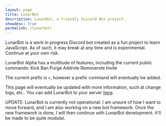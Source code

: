 ```yaml
---
layout: page
title: LunarBot
description: LunarBot, a friendly Discord Bot project.
showdesc: true
permalink: /lunarbot/
---
```


LunarBot is a work in progress Discord bot created as a fun project to learn JavaScript. As of such, it may break at any time and is experimental. Continue at your own risk.

LunarBot Alpha has a multitude of features, including the current public commands:
Kick
Ban
Purge
Addrole
Removerole
Invite

The current prefix is `>`, however a prefix command will eventually be added.


This page will eventually be updated with more information, such at change logs, etc..
You can add LunarBot to your server [here](/lunarbot/invite).

UPDATE: LunarBot is currently not operational. I am unsure of how I want to move forward, and I am also working on a new bot framework. Once the new framework is done, I will then continue with LunarBot development. It'll be made to be quite modular.
